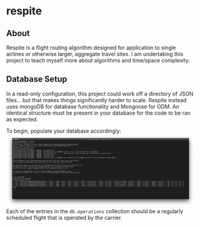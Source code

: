# respite
## About
Respite is a flight routing algorithm designed for application to single airlines or otherwise larger, aggregate travel sites. I am undertaking this project to teach myself more about algorithms and time/space complexity.

## Database Setup
In a read-only configuration, this project could work off a directory of JSON files... but that makes things significantly harder to scale. Respite instead uses mongoDB for database functionality and Mongoose for ODM. An identical structure must be present in your database for the code to be ran as expected.

To begin, populate your database accordingly:
![Screenshot](docs/mongoShell.png) <!-- .element height="50%" width="50%" -->
Each of the entries in the `db.operations` collection should be a regularly scheduled flight that is operated by the carrier.
